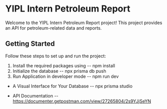 # YIPL Intern Petroleum Report

Welcome to the YIPL Intern Petroleum Report project! This project provides an API for petroleum-related data and reports.

## Getting Started

Follow these steps to set up and run the project:

1. Install the required packages using
   -- npm install
2. Initialize the database
   -- npx prisma db push
3. Run Application in developer mode
   -- npm run dev

- A Visual Interface for Your Database
  -- npx prisma studio

- API Documentation
  -- https://documenter.getpostman.com/view/27265804/2s9YJjSeYN
